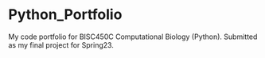# Python_Portfolio
My code portfolio for BISC450C Computational Biology (Python). Submitted as my final project for Spring23.
